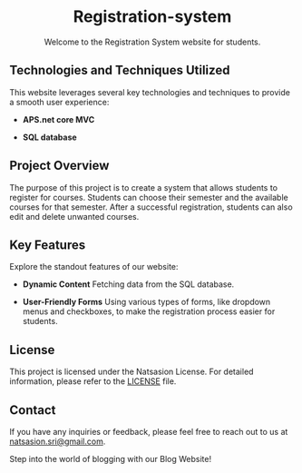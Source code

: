 <h1 align="center">Registration-system</h1>
<p align="center">
    Welcome to the Registration System website for students.
    <br>
    <!-- <a href="https://article-blog-website.onrender.com/index">[ Live Website ]</a> -->
</p>

## Technologies and Techniques Utilized

This website leverages several key technologies and techniques to provide a smooth user experience:

* **APS.net core MVC**

* **SQL database**

## Project Overview

The purpose of this project is to create a system that allows students to register for courses. Students can choose their semester and the available courses for that semester. After a successful registration, students can also edit and delete unwanted courses.

## Key Features

Explore the standout features of our website:

* **Dynamic Content** Fetching data from the SQL database.

* **User-Friendly Forms** Using various types of forms, like dropdown menus and checkboxes, to make the registration process easier for students.


## License

This project is licensed under the Natsasion License. For detailed information, please refer to the [LICENSE](LICENSE.md) file.


## Contact

If you have any inquiries or feedback, please feel free to reach out to us at [natsasion.sri@gmail.com](mailto:natsasion.sri@gmail.com).

Step into the world of blogging with our Blog Website!
